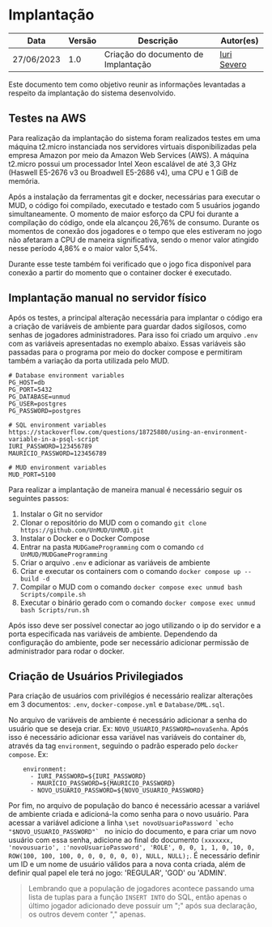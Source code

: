 # Implantação

|  **Data**  | **Versão** | **Descrição** | **Autor(es)** |
| ---------- | ---------- | ------------- | ------------- |
| 27/06/2023 |  1.0   | Criação do documento de Implantação | [Iuri Severo](https://github.com/iurisevero) |

Este documento tem como objetivo reunir as informações levantadas a respeito da implantação do sistema desenvolvido.

## Testes na AWS

Para realização da implantação do sistema foram realizados testes em uma máquina t2.micro instanciada nos servidores virtuais disponibilizadas pela empresa Amazon por meio da Amazon Web Services (AWS). A máquina t2.micro possui um processador Intel Xeon escalável de até 3,3 GHz (Haswell E5-2676 v3 ou Broadwell E5-2686 v4), uma CPU e 1 GiB de memória.

Após a instalação da ferramentas git e docker, necessárias para executar o MUD, o código foi compilado, executado e testado com 5 usuários jogando simultaneamente. O momento de maior esforço da CPU foi durante a compilação do código, onde ela alcançou 26,76% de consumo. Durante os momentos de conexão dos jogadores e o tempo que eles estiveram no jogo não afetaram a CPU de maneira significativa, sendo o menor valor atingido nesse período 4,86% e o maior valor 5,54%.

Durante esse teste também foi verificado que o jogo fica disponível para conexão a partir do momento que o container docker é executado.

## Implantação manual no servidor físico

Após os testes, a principal alteração necessária para implantar o código era a criação de variáveis de ambiente para guardar dados sigilosos, como senhas de jogadores administradores. Para isso foi criado um arquivo ```.env``` com as variáveis apresentadas no exemplo abaixo. Essas variáveis são passadas para o programa por meio do docker compose e permitiram também a variação da porta utilizada pelo MUD.

```
# Database environment variables
PG_HOST=db
PG_PORT=5432
PG_DATABASE=unmud
PG_USER=postgres
PG_PASSWORD=postgres

# SQL environment variables https://stackoverflow.com/questions/18725880/using-an-environment-variable-in-a-psql-script
IURI_PASSWORD=123456789
MAURICIO_PASSWORD=123456789

# MUD environment variables
MUD_PORT=5100
```

Para realizar a implantação de maneira manual é necessário seguir os seguintes passos:

1. Instalar o Git no servidor
2. Clonar o repositório do MUD com o comando ```git clone https://github.com/UnMUD/UnMUD.git```
3. Instalar o Docker e o Docker Compose
4. Entrar na pasta ```MUDGameProgramming``` com o comando ```cd UnMUD/MUDGameProgramming```
5. Criar o arquivo ```.env``` e adicionar as variáveis de ambiente
6. Criar e executar os containers com o comando ```docker compose up --build -d```
7. Compilar o MUD com o comando ```docker compose exec unmud bash Scripts/compile.sh```
8. Executar o binário gerado com o comando ```docker compose exec unmud bash Scripts/run.sh```

Após isso deve ser possível conectar ao jogo utilizando o ip do servidor e a porta especificada nas variáveis de ambiente. Dependendo da configuração do ambiente, pode ser necessário adicionar permissão de administrador para rodar o docker.

## Criação de Usuários Privilegiados

Para criação de usuários com privilégios é necessário realizar alterações em 3 documentos: ```.env```, ```docker-compose.yml``` e ```Database/DML.sql```. 

No arquivo de variáveis de ambiente é necessário adicionar a senha do usuário que se deseja criar. Ex: ```NOVO_USUARIO_PASSWORD=novaSenha```. Após isso é necessário adicionar essa variável nas variáveis do container ```db```, através da tag ```environment```, seguindo o padrão esperado pelo ```docker compose```. Ex:

```
    environment:
      - IURI_PASSWORD=${IURI_PASSWORD}
      - MAURICIO_PASSWORD=${MAURICIO_PASSWORD}
      - NOVO_USUARIO_PASSWORD=${NOVO_USUARIO_PASSWORD}
```

Por fim, no arquivo de população do banco é necessário acessar a variável de ambiente criada e adicioná-la como senha para o novo usuário. Para acessar a variável adicione a linha ```\set novoUsuarioPassword `echo "$NOVO_USUARIO_PASSWORD"` ``` no inicio do documento, e para criar um novo usuário com essa senha, adicione ao final do documento ```(xxxxxxx, 'novousuario', :'novoUsuarioPassword', 'ROLE', 0, 0, 1, 1, 0, 10, 0, ROW(100, 100, 100, 0, 0, 0, 0, 0, 0), NULL, NULL);```. É necessário definir um ID e um nome de usuário válidos para a nova conta criada, além de definir qual papel ele terá no jogo: 'REGULAR', 'GOD' ou 'ADMIN'. 

> Lembrando que a população de jogadores acontece passando uma lista de tuplas para a função ```INSERT INTO``` do SQL, então apenas o último jogador adicionado deve possuir um ";" após sua declaração, os outros devem conter "," apenas.